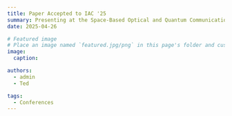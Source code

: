 ```yaml
---
title: Paper Accepted to IAC '25
summary: Presenting at the Space-Based Optical and Quantum Communications Session.
date: 2025-04-26

# Featured image
# Place an image named `featured.jpg/png` in this page's folder and customize its options here.
image:
  caption:

authors:
  - admin
  - Ted

tags:
  - Conferences
---
```




